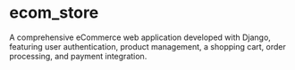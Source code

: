 # ecom_store
A comprehensive eCommerce web application developed with Django, featuring user authentication, product management, a shopping cart, order processing, and payment integration.
